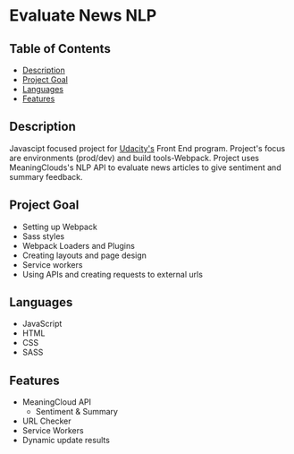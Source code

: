 # Evaluate News NLP 

## Table of Contents

* [Description](#Description)
* [Project Goal](#Project-Goal)
* [Languages](#Languages)
* [Features](#Features)

## Description

Javascipt focused project for [Udacity's](https://www.udacity.com/) Front End program. Project's focus are environments (prod/dev) and build tools-Webpack. Project uses MeaningClouds's NLP API to evaluate news articles to give sentiment and summary feedback.

## Project Goal

- Setting up Webpack
- Sass styles
- Webpack Loaders and Plugins
- Creating layouts and page design
- Service workers
- Using APIs and creating requests to external urls

## Languages

* JavaScript
* HTML
* CSS
* SASS

## Features

* MeaningCloud API
  * Sentiment & Summary
* URL Checker
* Service Workers
* Dynamic update results
